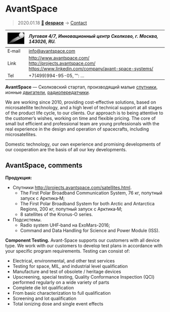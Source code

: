 # AvantSpace
> 2020.01.18 **[🚀](../index/index.md) [despace](index.md)** → [Contact](contact.md)

|[![](f/contact/a/avantspace_logo1_thumb.jpg)](f/contact/a/avantspace_logo1.png)|*Луговая 4/7, Инновационный центр Сколково, г. Москва, 143026, RU.*|
|:--|:--|
|E‑mail| <info@avantspace.com> |
|Link| <http://www.avantspace.com/><br> <http://projects.avantspace.com/><br> <https://www.linkedin.com/company/avant-space-systems/> |
|Tel| +7(499)994-95-05, ℻: … |

**AvantSpace** — Сколковский стартап, производящий малые [спутники](sc.md), ионные [двигатели](ps.md), [радиопередатчики](comms.md).

We are working since 2010, providing cost-effective solutions, based on microsatellite technology, and a high level of technical support at all stages of the product life cycle, to our clients. Our approach is to being attentive to the customer’s wishes, working on time and flexible pricing. The core of small but efficient and professional team are young professionals with the real experience in the design and operation of spacecrafts, including microsatellites.

Domestic technology, our own experience and promising developments of our cooperation are the basis of all our key developments.


<p style="page-break-after:always"> </p>

## AvantSpace, comments

**Продукция:**

   - Спутники <http://projects.avantspace.com/satellites.html>.
      - The First Polar Broadband Communication System, 76 кг, попутный запуск с Арктика‑М;
      - The First Polar Broadband System for both Arctic and Antarctica Regions, 200 кг, попутный запуск с Арктика‑М;
      - 8 satellites of the Kronus-O series.
   - Подсистемы.
      - Radio system UHF‑band на ExoMars-2016;
      - Command and Data Handling for Science and Power Module (ISS).

**Component Testing.** Avant-Space supports our customers with all device type. We work with our customers to develop test plans in accordance with your specific program requirements. Testing can consist of:

   - Electrical, environmental, and other test services
   - Testing for space, MIL, and industrial level qualification
   - Manufacture and test of obsolete / heritage devices
   - Upscreening, special testing, Quality Conformance Inspection (QCI) performed regularly on a wide variety of parts
   - Complete die lot qualification
   - From basic characterization to full qualification
   - Screening and lot qualification
   - Total ionizing dose and single event effects

